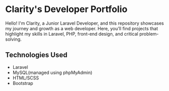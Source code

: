 # Clarity's Developer Portfolio

Hello! I'm Clarity, a Junior Laravel Developer, and this repository showcases my journey and growth as a web developer. Here, you’ll find projects that highlight my skills in Laravel, PHP, front-end design, and critical problem-solving.

## Technologies Used
- Laravel
- MySQL(managed using phpMyAdmin)
- HTML/SCSS
- Bootstrap
